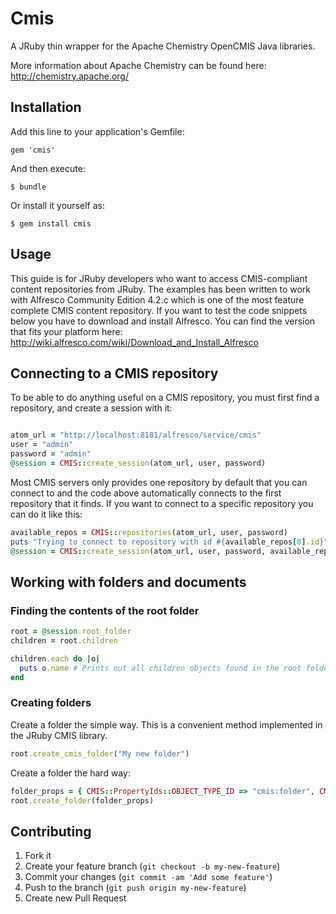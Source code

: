 # Cmis

A JRuby thin wrapper for the Apache Chemistry OpenCMIS Java libraries.

More information about Apache Chemistry can be found here: http://chemistry.apache.org/

## Installation

Add this line to your application's Gemfile:

    gem 'cmis'

And then execute:

    $ bundle

Or install it yourself as:

    $ gem install cmis

## Usage

This guide is for JRuby developers who want to access CMIS-compliant content repositories from JRuby. The examples has been written to work with Alfresco Community Edition 4.2.c which is one of the most feature complete CMIS content repository. If you want to test the code snippets below you have to download and install Alfresco. You can find the version that fits your platform here: http://wiki.alfresco.com/wiki/Download_and_Install_Alfresco

## Connecting to a CMIS repository

To be able to do anything useful on a CMIS repository, you must first find a repository, and create a session with it:

```ruby

atom_url = "http://localhost:8181/alfresco/service/cmis"
user = "admin"
password = "admin"
@session = CMIS::create_session(atom_url, user, password)

```
Most CMIS servers only provides one repository by default that you can connect to and the code above automatically connects to the first repository that it finds.
If you want to connect to a specific repository you can do it like this:

```ruby
available_repos = CMIS::repositories(atom_url, user, password)
puts "Trying to connect to repository with id #{available_repos[0].id}"
@session = CMIS::create_session(atom_url, user, password, available_repos[0].id)

```

## Working with folders and documents

### Finding the contents of the root folder

```ruby
root = @session.root_folder
children = root.children

children.each do |o|
  puts o.name # Prints out all children objects found in the root folder 
end
```

### Creating folders

Create a folder the simple way. This is a convenient method implemented in the JRuby CMIS library.

```ruby
root.create_cmis_folder("My new folder")
```

Create a folder the hard way:

```ruby
folder_props = { CMIS::PropertyIds::OBJECT_TYPE_ID => "cmis:folder", CMIS::PropertyIds::NAME => "Another folder" }
root.create_folder(folder_props)
```

## Contributing

1. Fork it
2. Create your feature branch (`git checkout -b my-new-feature`)
3. Commit your changes (`git commit -am 'Add some feature'`)
4. Push to the branch (`git push origin my-new-feature`)
5. Create new Pull Request

